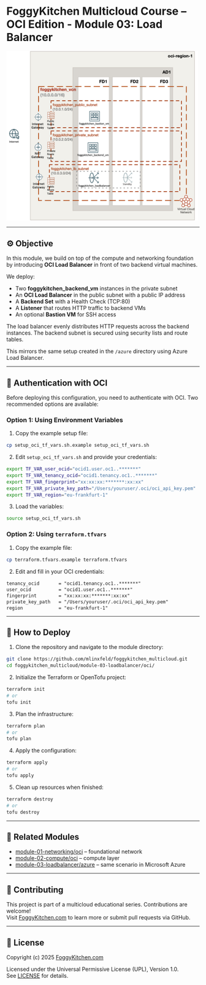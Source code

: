 # FoggyKitchen Multicloud Course – OCI Edition - **Module 03: Load Balancer**

<img src="module-03-lb-oci.jpg" width="500"/>

---

## ⚙️ Objective

In this module, we build on top of the compute and networking foundation by introducing **OCI Load Balancer** in front of two backend virtual machines.

We deploy:

- Two **foggykitchen_backend_vm** instances in the private subnet
- An **OCI Load Balancer** in the public subnet with a public IP address
- A **Backend Set** with a Health Check (TCP:80)
- A **Listener** that routes HTTP traffic to backend VMs
- An optional **Bastion VM** for SSH access

The load balancer evenly distributes HTTP requests across the backend instances. The backend subnet is secured using security lists and route tables.

This mirrors the same setup created in the `/azure` directory using Azure Load Balancer.

---

## 🔐 Authentication with OCI

Before deploying this configuration, you need to authenticate with OCI. Two recommended options are available:

### Option 1: Using Environment Variables

1. Copy the example setup file:

```bash
cp setup_oci_tf_vars.sh.example setup_oci_tf_vars.sh
```

2. Edit `setup_oci_tf_vars.sh` and provide your credentials:

```bash
export TF_VAR_user_ocid="ocid1.user.oc1..*******"
export TF_VAR_tenancy_ocid="ocid1.tenancy.oc1..*******"
export TF_VAR_fingerprint="xx:xx:xx:*******:xx:xx"
export TF_VAR_private_key_path="/Users/youruser/.oci/oci_api_key.pem"
export TF_VAR_region="eu-frankfurt-1"
```

3. Load the variables:

```bash
source setup_oci_tf_vars.sh
```

### Option 2: Using `terraform.tfvars`

1. Copy the example file:

```bash
cp terraform.tfvars.example terraform.tfvars
```

2. Edit and fill in your OCI credentials:

```hcl
tenancy_ocid       = "ocid1.tenancy.oc1..*******"
user_ocid          = "ocid1.user.oc1..*******"
fingerprint        = "xx:xx:xx:*******:xx:xx"
private_key_path   = "/Users/youruser/.oci/oci_api_key.pem"
region             = "eu-frankfurt-1"
```

---

## 🚀 How to Deploy

1. Clone the repository and navigate to the module directory:

```bash
git clone https://github.com/mlinxfeld/foggykitchen_multicloud.git
cd foggykitchen_multicloud/module-03-loadbalancer/oci/
```

2. Initialize the Terraform or OpenTofu project:

```bash
terraform init
# or
tofu init
```

3. Plan the infrastructure:

```bash
terraform plan
# or
tofu plan
```

4. Apply the configuration:

```bash
terraform apply
# or
tofu apply
```

5. Clean up resources when finished:

```bash
terraform destroy
# or
tofu destroy
```
---

## 🔁 Related Modules

- [module-01-networking/oci](../../module-01-networking/oci/) – foundational network
- [module-02-compute/oci](../../module-02-compute/oci/) – compute layer
- [module-03-loadbalancer/azure](../azure/) – same scenario in Microsoft Azure

---

## 📣 Contributing

This project is part of a multicloud educational series. Contributions are welcome!  
Visit [FoggyKitchen.com](https://foggykitchen.com/courses/new-multicloud-foundations-azure-oci-deployed-with-terraform-opentofu/) to learn more or submit pull requests via GitHub.

---

## 🪪 License
Copyright (c) 2025 [FoggyKitchen.com](https://foggykitchen.com/)

Licensed under the Universal Permissive License (UPL), Version 1.0.  
See [LICENSE](../../LICENSE) for details.
